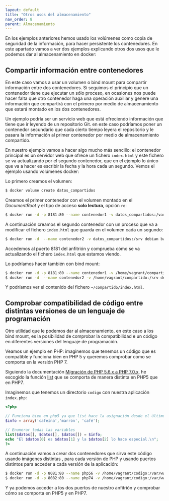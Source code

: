 ```yaml
---
layout: default
title: "Otros usos del almacenamiento"
nav_order: 8
parent: Almacenamiento
---
```


En los ejemplos anteriores hemos usado los volúmenes como copia de seguridad de la información, para hacer persistente los contenedores. En este apartado vamos a ver dos ejemplos explicando otros dos usos que le podemos dar al almacenamiento en docker:

## Compartir información entre contenedores

En este caso vamos a usar un volumen o bind mount para compartir información entre dos contenedores. Si seguimos el principio que un contenedor tiene que ejecutar un sólo proceso, en ocasiones nos puede hacer falta que otro contenedor haga una operación auxiliar y genere una información que compartirá con el primero por medio de almacenamiento que estará montado en los dos contenedores.

Un ejemplo podría ser un servicio web que está ofreciendo información que tiene que ir leyendo de un repositorio Git. en este caso podríamos poner un contenedor secundario que cada cierto tiempo leyera el repositorio y le pasara la información al primer contenedor por medio de almacenamiento compartido.

En nuestro ejemplo vamos a hacer algo mucho más sencillo: el contenedor principal es un servidor web que ofrece un fichero `index.html` y este fichero se va actualizando por el segundo contenedor, que en el ejemplo lo único que va a hacer es escribir la fecha y la hora cada un segundo. Vemos el ejemplo usando volúmenes docker:

Lo primero creamos el volumen:

```bash
$ docker volume create datos_compartidos
```

Creamos el primer contenedor con el volumen montado en el *DocumentRoot* y el tipo de acceso **solo lectura**, opción `ro`:

```bash
$ docker run -d -p 8181:80 --name contenedor1 -v datos_compartidos:/var/www/html:ro php:7.4-apache
```

A continuación creamos el segundo contenedor con un proceso que va a modificar el fichero `index.html` que guarda en el volumen cada un segundo:

```bash
$ docker run -d  --name contenedor2 -v datos_compartidos:/srv debian bash -c "while true; do date >> /srv/index.html;sleep 1;done"
```

Accedemos al puerto 8181 del anfitrión y comprueba cómo se va actualizando el fichero `index.html` que estamos viendo.

Lo podríamos hacer también con bind mount:

```bash
$ docker run -d -p 8181:80 --name contenedor1 -v /home/vagrant/compartido:/var/www/html:ro php:7.4-apache
$ docker run -d  --name contenedor2 -v /home/vagrant/compartido:/srv debian bash -c "while true; do date >> /srv/index.html;sleep 1;done"
```

Y podríamos ver el contenido del fichero `~/compartido/index.html`.


## Comprobar compatibilidad de código entre distintas versiones de un lenguaje de programación

Otro utilidad que le podemos dar al almacenamiento, en este caso a los bind mount, es la posibilidad de comprobar la compatibilidad e un código en diferentes versiones del lenguaje de programación.

Veamos un ejemplo en PHP: imaginemos que tenemos un código que es compatible y funciona bien en PHP 5 y queremos comprobar como se comporta en la versión PHP 7. 

Siguiendo la documentación [Migración de PHP 5.6.x a PHP 7.0.x](https://www.php.net/manual/es/migration70.php), he escogido la función [list](https://www.php.net/manual/es/function.list.php) que se comporta de manera distinta en PHP5 que en PHP7.

Imaginemos que tenemos un directorio `codigo` con nuestra aplicación `index.php`:

```php
<?php

// Funciona bien en php5 ya que list hace la asignación desde el último al primero
$info = array('cafeína','marrón', 'café');

// Enumerar todas las variables
list($datos[], $datos[], $datos[]) = $info;
echo "El $datos[0] es $datos[1] y la $datos[2] lo hace especial.\n";
?>
```

A continuación vamos a crear dos contenedores que sirva este código usando imágenes distintas , para cada versión de PHP y usando puertos distintos para acceder a cada versión de la aplicación:

```bash
$ docker run -d -p 8081:80 --name php56 -v /home/vagrant/codigo:/var/www/html:ro php:5.6-apache
$ docker run -d -p 8082:80 --name php74 -v /home/vagrant/codigo:/var/www/html:ro php:7.4-apache
```

Y ya podemos acceder a los dos puertos de nuestro anfitrión y comprobar cómo se comporta en PHP5 y en PHP7.